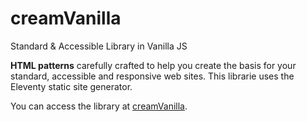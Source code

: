 # creamVanilla
Standard &amp; Accessible Library in Vanilla JS

**HTML patterns** carefully crafted to help you create the basis for your standard, accessible and responsive web sites.
This librarie uses the Eleventy static site generator.</p>
You can access the library at <a href="https://creamlib.github.io/creamVanilla/" target="_blank">creamVanilla</a>.
